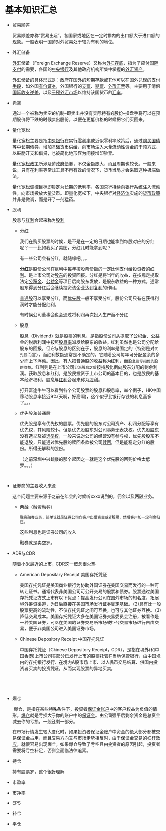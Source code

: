 # 基本知识汇总

- 贸易顺差

  贸易顺差亦称“贸易出超”。各国家或地区在一定时期内的出口额大于进口额的现象。一般表明一国的对外贸易处于较为有利的地位。

- 外汇储备

  [外汇](https://baike.baidu.com/item/%E5%A4%96%E6%B1%87)储备（Foreign Exchange Reserve）又称为[外汇存底](https://baike.baidu.com/item/%E5%A4%96%E6%B1%87%E5%AD%98%E5%BA%95/10494286)，指为了应付[国际支付](https://baike.baidu.com/item/%E5%9B%BD%E9%99%85%E6%94%AF%E4%BB%98/9890280)的需要，各国的[中央银行](https://baike.baidu.com/item/%E4%B8%AD%E5%A4%AE%E9%93%B6%E8%A1%8C/1441284)及其他政府机构所集中掌握的[外汇资产](https://baike.baidu.com/item/%E5%A4%96%E6%B1%87%E8%B5%84%E4%BA%A7/3154368)。

  外汇储备的具体形式是：[政府](https://baike.baidu.com/item/%E6%94%BF%E5%BA%9C/1416952)在国外的短期[存款](https://baike.baidu.com/item/%E5%AD%98%E6%AC%BE)或其他可以在国外兑现的[支付手段](https://baike.baidu.com/item/%E6%94%AF%E4%BB%98%E6%89%8B%E6%AE%B5/9634849)，如外国[有价证券](https://baike.baidu.com/item/%E6%9C%89%E4%BB%B7%E8%AF%81%E5%88%B8/2064993)，外国银行的[支票](https://baike.baidu.com/item/%E6%94%AF%E7%A5%A8/390086)、[期票](https://baike.baidu.com/item/%E6%9C%9F%E7%A5%A8/383340)、[外币](https://baike.baidu.com/item/%E5%A4%96%E5%B8%81/629805)[汇票](https://baike.baidu.com/item/%E6%B1%87%E7%A5%A8/88533)等。主要用于清偿[国际收支逆差](https://baike.baidu.com/item/%E5%9B%BD%E9%99%85%E6%94%B6%E6%94%AF%E9%80%86%E5%B7%AE/9873053)，以及[干预外汇市场](https://baike.baidu.com/item/%E5%B9%B2%E9%A2%84%E5%A4%96%E6%B1%87%E5%B8%82%E5%9C%BA)以维持该国货币的[汇率](https://baike.baidu.com/item/%E6%B1%87%E7%8E%87/91872)。

- 卖空

  通过一个被称为卖空的机制–即卖出并没有实际持有的股份–操盘手将可以在预期股价将下跌的时候卖出股份，以便在更低价格的时候把它们买回来。

- 量化宽松

  量化宽松主要是指[中央银行](https://baike.baidu.com/item/%E4%B8%AD%E5%A4%AE%E9%93%B6%E8%A1%8C)在实行[零利率](https://baike.baidu.com/item/%E9%9B%B6%E5%88%A9%E7%8E%87)或近似零利率政策后，通过[购买国债](https://baike.baidu.com/item/%E8%B4%AD%E4%B9%B0%E5%9B%BD%E5%80%BA)等[中长期债券](https://baike.baidu.com/item/%E4%B8%AD%E9%95%BF%E6%9C%9F%E5%80%BA%E5%88%B8)，增加基础[货币供给](https://baike.baidu.com/item/%E8%B4%A7%E5%B8%81%E4%BE%9B%E7%BB%99)，向市场注入大量[流动性](https://baike.baidu.com/item/%E6%B5%81%E5%8A%A8%E6%80%A7)资金的干预方式，以鼓励开支和借贷，也被简化地形容为间接增印钞票。

  [量化宽松政策](https://baike.baidu.com/item/%E9%87%8F%E5%8C%96%E5%AE%BD%E6%9D%BE%E6%94%BF%E7%AD%96)所涉及的[政府债券](https://baike.baidu.com/item/%E6%94%BF%E5%BA%9C%E5%80%BA%E5%88%B8)，不仅金额庞大，而且周期也较长。一般来说，只有在利率等常规工具不再有效的情况下，货币当局才会采取这种极端做法。

  量化宽松调控目标即锁定为长期的低利率，各国央行持续向银行系统注入流动性，向市场投放大量货币。即量化宽松下，中央银行对[经济体](https://baike.baidu.com/item/%E7%BB%8F%E6%B5%8E%E4%BD%93)实施的[货币政策](https://baike.baidu.com/item/%E8%B4%A7%E5%B8%81%E6%94%BF%E7%AD%96)并非是微调，而是开了一剂猛药。

- 股利

  股息与[红利](https://baike.baidu.com/item/%E7%BA%A2%E5%88%A9/550599)合起来称为[股利](https://baike.baidu.com/item/%E8%82%A1%E5%88%A9/550844)

  - 分红

    我们在购买股票的时候，是不是在一定的日期也能拿到每股对应的分红呢？——比如我买了美图，分红几时能拿到呢？

    有一些公司会有分红，就随缘吧。。。

    **分红**是股份公司在[赢利](https://baike.baidu.com/item/%E8%B5%A2%E5%88%A9)中每年按股票份额的一定比例支付给投资者的[红利](https://baike.baidu.com/item/%E7%BA%A2%E5%88%A9)。是上市公司对[股东](https://baike.baidu.com/item/%E8%82%A1%E4%B8%9C)的投资回报。分红是将当年的收益，在按规定提取法定[公积金](https://baike.baidu.com/item/%E5%85%AC%E7%A7%AF%E9%87%91)、[公益金](https://baike.baidu.com/item/%E5%85%AC%E7%9B%8A%E9%87%91)等项目后向股东发放，是股东收益的一种方式。通常股东得到分红后会继续投资该企业达到[复利](https://baike.baidu.com/item/%E5%A4%8D%E5%88%A9)的作用。

    [普通股](https://baike.baidu.com/item/%E6%99%AE%E9%80%9A%E8%82%A1)可以享受分红，而[优先股](https://baike.baidu.com/item/%E4%BC%98%E5%85%88%E8%82%A1)一般不享受分红。股份公司只有在获得利润时才能分配红利。

    有时候公司董事会也会通过将利润再次投入生产而不分红

  - 股息

    股息（Dividend）就是股票的利息，是指[股份公司](https://baike.baidu.com/item/%E8%82%A1%E4%BB%BD%E5%85%AC%E5%8F%B8/1385246)从提取了[公积金](https://baike.baidu.com/item/%E5%85%AC%E7%A7%AF%E9%87%91/1329924)、公益金的税后利润中按照[股息率](https://baike.baidu.com/item/%E8%82%A1%E6%81%AF%E7%8E%87/3519244)派发给股东的收益。红利虽然也是公司分配给股东的回报，但它与股息的区别在于，股息的利率是固定的（特别是对```优先股```而言），而红利数额通常是不确定的，它随着公司每年可分配盈余的多少而上下浮动。因此，有人把普通股的收益称为红利，而```股息则专指优先股的收益```。红利则是在上市公司```分派股息之后```按持股比例向股东分配的剩余利润。获取股息和红利，是股民投资于上市公司的基本目的，也是股民的基本经济权利。股息与[红利](https://baike.baidu.com/item/%E7%BA%A2%E5%88%A9/550599)合起来称为[股利](https://baike.baidu.com/item/%E8%82%A1%E5%88%A9/550844)。

    打开富途牛牛可以看到各个公司股票的股息和股息率，举个例子，HK中国移动股息率接近9%(天啊，好高啊)，这个似乎比银行存钱的利息高多了。。。

  - 优先股和普通股

    优先股是享有优先权的股票。优先股的股东对公司资产、利润分配等享有优先权，其风险较小。但是优先股股东对公司事务无表决权。优先股[股东](https://baike.baidu.com/item/%E8%82%A1%E4%B8%9C/876529)没有选举及被[选举权](https://baike.baidu.com/item/%E9%80%89%E4%B8%BE%E6%9D%83)，一般来说对公司的经营没有参与权，优先股股东不能退股，只能通过优先股的赎回条款被公司[赎回](https://baike.baidu.com/item/%E8%B5%8E%E5%9B%9E/2056850)，但是能稳定分红的股份。所得无解释的股份。

    （之前深圳中兴跳楼的那个起因之一就是这个优先股的回购价格太低罗。。。）

    ​

- 证券商的主要收入来源

  这个问题主要来源于之前在年会的时候听xxxx说到的，佣金以及两融业务。

  - 两融（融资融券）

    ```
    融资融券业务，简单说就是证券公司向客户出借资金或者股票，然后客户加一定利息归还。
    ```

    这些利息也是证券公司的收入

    融券就是卖空罗。



- ADR与CDR

  随着小米最近的上市，CDR这一概念很火热

  - American Depositary Receipt  美国存托凭证

    美国存托凭证是美国商业银行为协助外国证券在美国交易而发行的一种可转让证书。通常代表非美国公司可公开交易的股票和债券。股票通过美国存托凭证方式上市有以下优点：提高发行公司在国外市场的知名度，拓展境外筹资渠道，为日后直接在美国市场发行证券奠定基础。（2)具有比一般股票更高的流动性。不仅存托凭证之间可互换，也可与其他证券互换。（3)降低交易成本。美国存托凭证大多在美国证券交易委员会注册，被看作是一种美国证券，可以在美国的证券交易所市场或柜台交易市场进行自由交易，便于非美国公司进入美国证券市场。

  - Chinese Depository Receipt  中国存托凭证

    中国存托凭证（Chinese Depository Receipt，CDR），是指在境外(和中国[香港](https://baike.baidu.com/item/%E9%A6%99%E6%B8%AF/128775))上市公司将部分已发行上市的股票托管在当地保管银行，由中国境内的存托银行发行、在境内A股市场上市、以人民币交易结算、供国内投资者买卖的投资凭证，从而实现股票的异地买卖。

    ​

    ​

- 爆仓

  ​	爆仓，是指在某些特殊条件下，投资者[保证金账户](https://baike.baidu.com/item/%E4%BF%9D%E8%AF%81%E9%87%91%E8%B4%A6%E6%88%B7)中的客户权益为负值的情形。[爆仓](https://baike.baidu.com/item/%E7%88%86%E4%BB%93)就是亏损大于你的账户中的[保证金](https://baike.baidu.com/item/%E4%BF%9D%E8%AF%81%E9%87%91)。由公司强平后剩余资金是总资金减去你的亏损，一般还剩一部分。

  ​	在市场行情发生较大变化时，如果投资者保证金账户中资金的绝大部分都被交易保证金占用，而且交易方向又与市场走势相反时，由于[保证金交易](https://baike.baidu.com/item/%E4%BF%9D%E8%AF%81%E9%87%91%E4%BA%A4%E6%98%93)的[杠杆效应](https://baike.baidu.com/item/%E6%9D%A0%E6%9D%86%E6%95%88%E5%BA%94)，就很容易出现爆仓。如果爆仓导致了亏空且由投资者的原因引起，投资者需要将亏空补足，否则会面临法律追索。

- 持仓

  持有股票罗，这个很好理解

- 市盈率

- 市净率

- EPS

- 补仓

- 平仓

  ​




